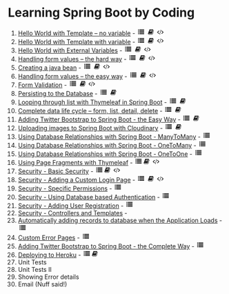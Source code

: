 # Learning Spring Boot by Coding 
1. [Hello World with Template – no variable](https://github.com/ajhenley/unofficialguides/blob/master/IntroToSpringBoot/Lesson01.md) - ![Walkthrough](img/i_list.png "Walkthrough") ![Explanation](img/i_book.png "Explanation") ![Code](img/i_code.png "Github Code")
2. [Hello World with Template with variable](https://github.com/ajhenley/unofficialguides/blob/master/IntroToSpringBoot/Lesson02.md) - ![Walkthrough](img/i_list.png "Walkthrough") ![Explanation](img/i_book.png "Explanation") ![Code](img/i_code.png "Github Code")
3. [Hello World with External Variables](https://github.com/ajhenley/unofficialguides/blob/master/IntroToSpringBoot/Lesson03.md) - ![Walkthrough](img/i_list.png "Walkthrough") ![Explanation](img/i_book.png "Explanation") ![Code](img/i_code.png "Github Code")  
4. [Handling form values – the hard way](https://github.com/ajhenley/unofficialguides/blob/master/IntroToSpringBoot/Lesson04.md) - ![Walkthrough](img/i_list.png "Walkthrough") ![Explanation](img/i_book.png "Explanation") ![Code](img/i_code.png "Github Code")   
5. [Creating a java bean](https://github.com/ajhenley/unofficialguides/blob/master/IntroToSpringBoot/Lesson05.md) - ![Walkthrough](img/i_list.png "Walkthrough") ![Explanation](img/i_book.png "Explanation") ![Code](img/i_code.png "Github Code")   
6. [Handling form values – the easy way](https://github.com/ajhenley/unofficialguides/blob/master/IntroToSpringBoot/Lesson06.md) - ![Walkthrough](img/i_list.png "Walkthrough") ![Explanation](img/i_book.png "Explanation") ![Code](img/i_code.png "Github Code")
7. [Form Validation](https://github.com/ajhenley/unofficialguides/blob/master/IntroToSpringBoot/Lesson07.md) - ![Walkthrough](img/i_list.png "Walkthrough") ![Explanation](img/i_book.png "Explanation") ![Code](img/i_code.png "Github Code")
8. [Persisting to the Database](https://github.com/ajhenley/unofficialguides/blob/master/IntroToSpringBoot/Lesson08.md) - ![Walkthrough](img/i_list.png "Walkthrough") ![Explanation](img/i_book.png "Explanation")  
9. [Looping through list with Thymeleaf in Spring Boot](https://github.com/ajhenley/unofficialguides/blob/master/IntroToSpringBoot/Lesson09.md) - ![Walkthrough](img/i_list.png "Walkthrough") ![Explanation](img/i_book.png "Explanation")
10. [Complete data life cycle – form, list, detail, delete](https://github.com/ajhenley/unofficialguides/blob/master/IntroToSpringBoot/Lesson10.md) - ![Walkthrough](img/i_list.png "Walkthrough") ![Explanation](img/i_book.png "Explanation")
11. [Adding Twitter Bootstrap to Spring Boot - the Easy Way](https://github.com/ajhenley/unofficialguides/blob/master/IntroToSpringBoot/Lesson11.md)  - ![Walkthrough](img/i_list.png "Walkthrough") ![Explanation](img/i_book.png "Explanation")  
12. [Uploading images to Spring Boot with Cloudinary](https://github.com/ajhenley/unofficialguides/blob/master/IntroToSpringBoot/Lesson12.md) - ![Walkthrough](img/i_list.png "Walkthrough") ![Explanation](img/i_book.png "Explanation")   
13. [Using Database Relationships with Spring Boot - ManyToMany](https://github.com/ajhenley/unofficialguides/blob/master/IntroToSpringBoot/Lesson13.md) - ![Walkthrough](img/i_list.png "Walkthrough")  
14. [Using Database Relationships with Spring Boot - OneToMany](https://github.com/ajhenley/unofficialguides/blob/master/IntroToSpringBoot/Lesson14.md) - ![Walkthrough](img/i_list.png "Walkthrough")
15. [Using Database Relationships with Spring Boot - OneToOne](https://github.com/ajhenley/unofficialguides/blob/master/IntroToSpringBoot/Lesson15.md) - ![Walkthrough](img/i_list.png "Walkthrough")
16. [Using Page Fragments with Thymeleaf](https://github.com/ajhenley/unofficialguides/blob/master/IntroToSpringBoot/Lesson16.md) - ![Walkthrough](img/i_list.png "Walkthrough")![Explanation](img/i_book.png "Explanation") ![Code](img/i_code.png "Github Code")  
17. [Security - Basic Security](https://github.com/ajhenley/unofficialguides/blob/master/IntroToSpringBoot/Lesson17.md) - ![Walkthrough](img/i_list.png "Walkthrough")![Explanation](img/i_book.png "Explanation") ![Code](img/i_code.png "Github Code")
18. [Security - Adding a Custom Login Page](https://github.com/ajhenley/unofficialguides/blob/master/IntroToSpringBoot/Lesson18.md)  - ![Walkthrough](img/i_list.png "Walkthrough") ![Explanation](img/i_book.png "Explanation") ![Code](img/i_code.png "Github Code")
19. [Security - Specific Permissions](https://github.com/ajhenley/unofficialguides/blob/master/IntroToSpringBoot/Lesson19.md) - ![Walkthrough](img/i_list.png "Walkthrough")
20. [Security - Using Database based Authentication](https://github.com/ajhenley/unofficialguides/blob/master/IntroToSpringBoot/Lesson20.md) - ![Walkthrough](img/i_list.png "Walkthrough")
21. [Security - Adding User Registration](https://github.com/ajhenley/unofficialguides/blob/master/IntroToSpringBoot/Lesson21.md) - ![Walkthrough](img/i_list.png "Walkthrough")  
22. [Security - Controllers and Templates](https://github.com/ajhenley/unofficialguides/blob/master/IntroToSpringBoot/Lesson22.md) -   
23. [Automatically adding records to database when the Application Loads](https://github.com/ajhenley/unofficialguides/blob/master/IntroToSpringBoot/Lesson23.md) - ![Walkthrough](img/i_list.png "Walkthrough")  
24. [Custom Error Pages](https://github.com/ajhenley/unofficialguides/blob/master/IntroToSpringBoot/Lesson24.md) - ![Walkthrough](img/i_list.png "Walkthrough")  
25. [Adding Twitter Bootstrap to Spring Boot - the Complete Way](https://github.com/ajhenley/unofficialguides/blob/master/IntroToSpringBoot/Lesson25.md)  - ![Walkthrough](img/i_list.png "Walkthrough")   
26. [Deploying to Heroku](https://github.com/ajhenley/unofficialguides/blob/master/IntroToSpringBoot/Lesson26.md)  - ![Walkthrough](img/i_list.png "Walkthrough")![Explanation](img/i_book.png "Explanation")
27. Unit Tests
28. Unit Tests II
29. Showing Error details
30. Email (Nuff said!)
